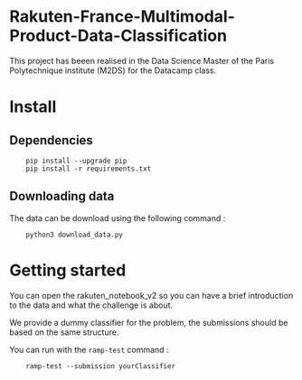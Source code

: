 # Rakuten-France-Multimodal-Product-Data-Classification

This project has beeen realised in the Data Science Master of the Paris Polytechnique institute (M2DS) for the Datacamp class.

# Install

## Dependencies

```
    pip install --upgrade pip
    pip install -r requirements.txt
```

## Downloading data

The data can be download using the following command :

```
    python3 download_data.py
```

# Getting started

You can open the rakuten_notebook_v2 so you can have a brief introduction to the data and what the challenge is about.

We provide a dummy classifier for the problem, the submissions should be based on the same structure.

You can run with the `ramp-test` command :
```
    ramp-test --submission yourClassifier
```
